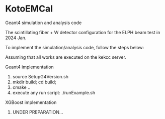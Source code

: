 # KotoEMCal
Geant4 simulation and analysis code

The scintillating fiber + W detector configuration for the ELPH beam test in 2024 Jan.

To implement the simulation/analysis code, follow the steps below:

Assuming that all works are executed on the kekcc server.

Geant4 implementation
1. source SetupG4Version.sh
2. mkdir build; cd build;
3. cmake ..
4. execute any run script: ./runExample.sh

XGBoost implementation
1. UNDER PREPARATION...